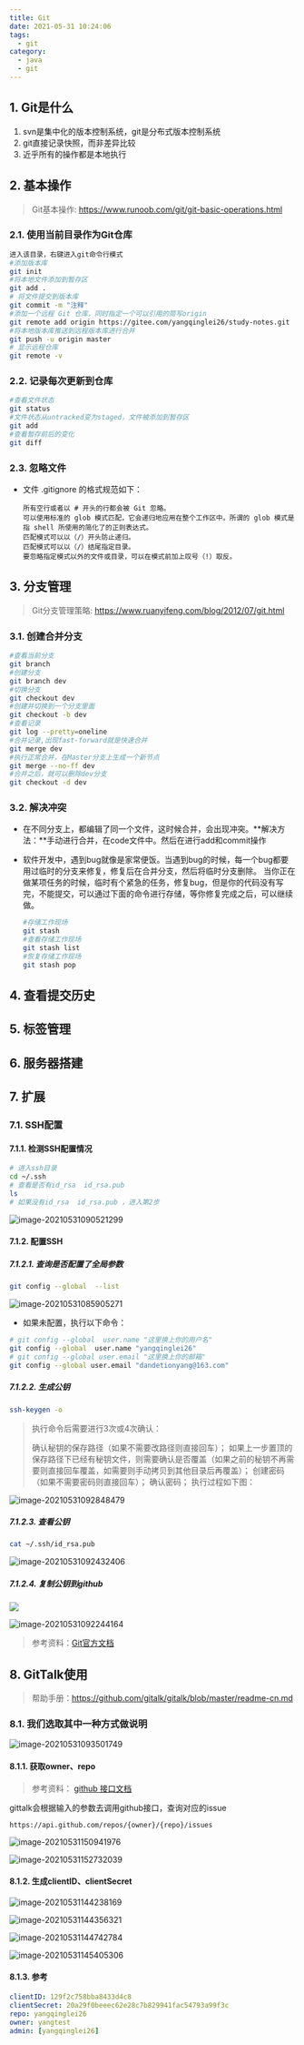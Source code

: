 ```yaml
---
title: Git
date: 2021-05-31 10:24:06
tags:
  - git
category:
  - java
  - git
---
```


## 1. Git是什么

1.  svn是集中化的版本控制系统，git是分布式版本控制系统
2.  git直接记录快照，而非差异比较
3.  近乎所有的操作都是本地执行

## 2. 基本操作

> Git基本操作:  https://www.runoob.com/git/git-basic-operations.html

### 2.1. 使用当前目录作为Git仓库

```bash
进入该目录，右键进入git命令行模式
#添加版本库
git init
#将本地文件添加到暂存区
git add .  
# 将文件提交到版本库
git commit -m "注释"  
#添加一个远程 Git 仓库，同时指定一个可以引用的简写origin
git remote add origin https://gitee.com/yangqinglei26/study-notes.git  
#将本地版本库推送到远程版本库进行合并
git push -u origin master  
# 显示远程仓库
git remote -v
```

### 2.2. 记录每次更新到仓库

```bash
#查看文件状态
git status  
#文件状态从untracked变为staged，文件被添加到暂存区
git add  
#查看暂存前后的变化
git diff  
```

### 2.3. 忽略文件

- 文件 .gitignore 的格式规范如下：

  ```
  所有空行或者以 # 开头的行都会被 Git 忽略。
  可以使用标准的 glob 模式匹配，它会递归地应用在整个工作区中。所谓的 glob 模式是指 shell 所使用的简化了的正则表达式。
  匹配模式可以以（/）开头防止递归。
  匹配模式可以以（/）结尾指定目录。
  要忽略指定模式以外的文件或目录，可以在模式前加上叹号（!）取反。
  ```

## 3. 分支管理

> Git分支管理策略:  https://www.ruanyifeng.com/blog/2012/07/git.html

### 3.1. 创建合并分支

```bash
#查看当前分支
git branch 
#创建分支
git branch dev
#切换分支
git checkout dev
#创建并切换到一个分支里面
git checkout -b dev
#查看记录
git log --pretty=oneline
#合并记录,出现fast-forward就是快速合并
git merge dev
#执行正常合并，在Master分支上生成一个新节点
git merge --no-ff dev
#合并之后，就可以删除dev分支
git checkout -d dev
```

### 3.2. 解决冲突

- 在不同分支上，都编辑了同一个文件，这时候合并，会出现冲突。**解决方法：**手动进行合并，在code文件中。然后在进行add和commit操作

- 软件开发中，遇到bug就像是家常便饭。当遇到bug的时候，每一个bug都要用过临时的分支来修复，修复后在合并分支，然后将临时分支删除。
  当你正在做某项任务的时候，临时有个紧急的任务，修复bug，但是你的代码没有写完，不能提交，可以通过下面的命令进行存储，等你修复完成之后，可以继续做。

  ```bash
  #存储工作现场
  git stash
  #查看存储工作现场
  git stash list
  #恢复存储工作现场
  git stash pop
  ```

## 4. 查看提交历史

## 5. 标签管理

## 6. 服务器搭建

## 7. 扩展

### 7.1. SSH配置

#### 7.1.1. 检测SSH配置情况

```bash
# 进入ssh目录
cd ~/.ssh
# 查看是否有id_rsa  id_rsa.pub 
ls
# 如果没有id_rsa  id_rsa.pub ，进入第2步
```

![image-20210531090521299](Git/image-20210531090521299.png)

#### 7.1.2. 配置SSH

##### 7.1.2.1. 查询是否配置了全局参数

```bash
git config --global  --list 
```

![image-20210531085905271](Git/image-20210531085905271.png)

- 如果未配置，执行以下命令：

```bash
# git config --global  user.name "这里换上你的用户名"
git config --global  user.name "yangqinglei26"
# git config --global user.email "这里换上你的邮箱"
git config --global user.email "dandetionyang@163.com"
```

##### 7.1.2.2. 生成公钥

```bash
ssh-keygen -o
```

> 执行命令后需要进行3次或4次确认：
>
> 确认秘钥的保存路径（如果不需要改路径则直接回车）；
> 如果上一步置顶的保存路径下已经有秘钥文件，则需要确认是否覆盖（如果之前的秘钥不再需要则直接回车覆盖，如需要则手动拷贝到其他目录后再覆盖）；
> 创建密码（如果不需要密码则直接回车）；
> 确认密码；
> 执行过程如下图：

![image-20210531092848479](Git/image-20210531092848479.png)

##### 7.1.2.3. 查看公钥

```bash
cat ~/.ssh/id_rsa.pub
```

![image-20210531092432406](Git/image-20210531092432406.png)

##### 7.1.2.4. 复制公钥到github

![](Git/image-20210531091935818.png)

![image-20210531092244164](Git/image-20210531092244164.png)

> 参考资料：[Git官方文档](https://git-scm.com/book/zh/v2/%E6%9C%8D%E5%8A%A1%E5%99%A8%E4%B8%8A%E7%9A%84-Git-%E7%94%9F%E6%88%90-SSH-%E5%85%AC%E9%92%A5)

## 8. GitTalk使用

> 帮助手册：https://github.com/gitalk/gitalk/blob/master/readme-cn.md

### 8.1. 我们选取其中一种方式做说明

![image-20210531093501749](Git/image-20210531093501749.png)

#### 8.1.1. 获取owner、repo

> 参考资料： [github 接口文档](https://docs.github.com/en/rest/reference/issues)

gittalk会根据输入的参数去调用github接口，查询对应的issue

```
https://api.github.com/repos/{owner}/{repo}/issues
```

![image-20210531150941976](Git/image-20210531150941976.png)

![image-20210531152732039](Git/image-20210531152732039.png)

#### 8.1.2. 生成clientID、clientSecret

![image-20210531144238169](Git/image-20210531144238169.png)

![image-20210531144356321](Git/image-20210531144356321.png)

![image-20210531144742784](Git/image-20210531144742784.png)

![image-20210531145405306](Git/image-20210531145405306.png)

#### 8.1.3. 参考

```yaml
clientID: 129f2c758bba8433d4c8
clientSecret: 20a29f0beeec62e28c7b829941fac54793a99f3c
repo: yangqinglei26
owner: yangtest
admin: [yangqinglei26]
```

